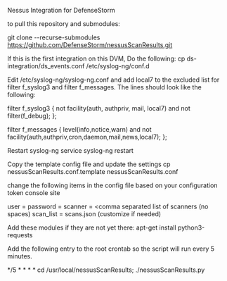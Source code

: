 Nessus Integration for DefenseStorm

to pull this repository and submodules:

git clone --recurse-submodules https://github.com/DefenseStorm/nessusScanResults.git

If this is the first integration on this DVM, Do the following:
cp ds-integration/ds_events.conf /etc/syslog-ng/conf.d

Edit /etc/syslog-ng/syslog-ng.conf and add local7 to the excluded list for filter f_syslog3 and filter f_messages. The lines should look like the following:

filter f_syslog3 { not facility(auth, authpriv, mail, local7) and not filter(f_debug); };

filter f_messages { level(info,notice,warn) and not facility(auth,authpriv,cron,daemon,mail,news,local7); };

Restart syslog-ng service syslog-ng restart

Copy the template config file and update the settings
cp nessusScanResults.conf.template nessusScanResults.conf

change the following items in the config file based on your configuration token console site

user = <Nessus Scanner local username>
password = <Nessus Scanner local password>
scanner = <comma separated list of scanners (no spaces)
scan_list = scans.json (customize if needed)

Add these modules if they are not yet there:
apt-get install python3-requests

Add the following entry to the root crontab so the script will run every 5 minutes.

*/5 * * * * cd /usr/local/nessusScanResults; ./nessusScanResults.py
